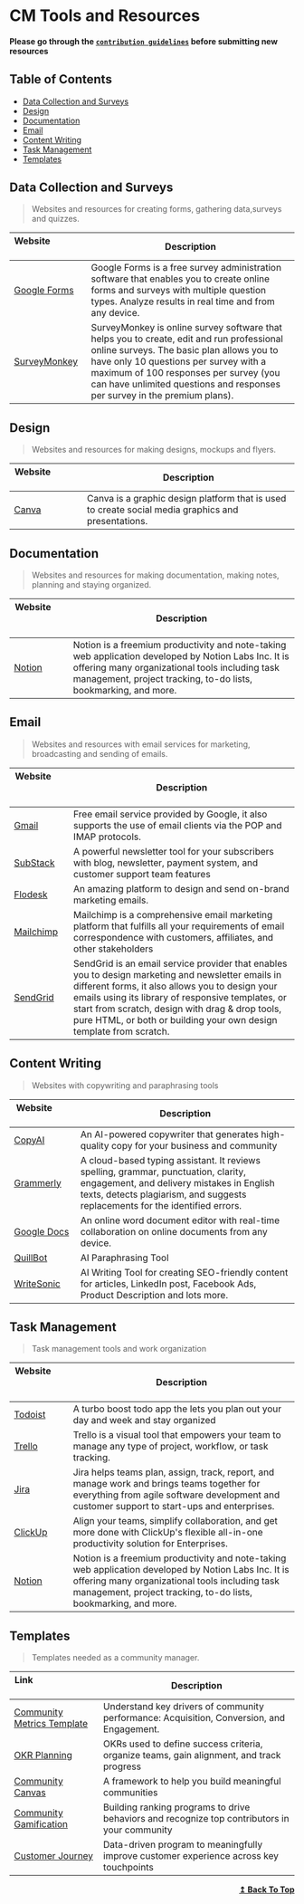 # CM Tools and Resources

#### Please go through the [`contribution guidelines`](./contribution.md) before submitting new resources

## Table of Contents

- [Data Collection and Surveys](#data-collection-and-surveys)
- [Design](#design)
- [Documentation](#documentation)
- [Email](#email)
- [Content Writing](#content-writing)
- [Task Management](#task-management)
- [Templates](#templates)

## Data Collection and Surveys

>Websites and resources for creating forms, gathering data,surveys and quizzes.

| Website&nbsp; &nbsp; &nbsp; &nbsp; &nbsp; &nbsp; &nbsp; &nbsp; &nbsp; &nbsp; &nbsp; &nbsp; &nbsp; &nbsp; | Description |
| -------------------------------------------------------------------------------------------------------- | ------------------------------------------------------------------ |
| [Google Forms](https://docs.google.com/forms/) |Google Forms is a free survey administration software that enables you to create online forms and surveys with multiple question types. Analyze results in real time and from any device.|
| [SurveyMonkey](https://www.surveymonkey.com//) | SurveyMonkey is online survey software that helps you to create, edit and run professional online surveys. The basic plan allows you to have only 10 questions per survey with a maximum of 100 responses per survey (you can have unlimited questions and responses per survey in the premium plans). |


## Design

>Websites and resources for making designs, mockups and flyers.

| Website&nbsp; &nbsp; &nbsp; &nbsp; &nbsp; &nbsp; &nbsp; &nbsp; &nbsp; &nbsp; &nbsp; &nbsp; &nbsp; &nbsp; | Description |
| -------------------------------------------------------------------------------------------------------- | ------------------------------------------------------------------ |
| [Canva](https://www.canva.com/) | Canva is a graphic design platform that is used to create social media graphics and presentations.|

## Documentation

>Websites and resources for making documentation, making notes, planning and staying organized.

| Website&nbsp; &nbsp; &nbsp; &nbsp; &nbsp; &nbsp; &nbsp; &nbsp; &nbsp; &nbsp; &nbsp; &nbsp; &nbsp; &nbsp; | Description |
| -------------------------------------------------------------------------------------------------------- | ------------------------------------------------------------------ |
| [Notion](https://www.notion.so/) | Notion is a freemium productivity and note-taking web application developed by Notion Labs Inc. It is offering many organizational tools including task management, project tracking, to-do lists, bookmarking, and more.|

## Email

>Websites and resources with email services for marketing, broadcasting and  sending of emails.

| Website&nbsp; &nbsp; &nbsp; &nbsp; &nbsp; &nbsp; &nbsp; &nbsp; &nbsp; &nbsp; &nbsp; &nbsp; &nbsp; &nbsp; | Description |
| -------------------------------------------------------------------------------------------------------- | ------------------------------------------------------------------ |
| [Gmail](https://www.gmail.com/) | Free email service provided by Google, it also supports the use of email clients via the POP and IMAP protocols.   |
| [SubStack](https://substack.com/) | A powerful newsletter tool for your subscribers with blog, newsletter, payment system, and customer support team features  |
| [Flodesk](https://flodesk.com/) | An amazing platform to design and send on-brand marketing emails.  |
| [Mailchimp](https://mailchimp.com/) | Mailchimp is a comprehensive email marketing platform that fulfills all your requirements of email correspondence with customers, affiliates, and other stakeholders |
| [SendGrid](https://sendgrid.com/) | SendGrid is an email service provider that enables you to design marketing and newsletter emails in different forms, it also allows you to design your emails using its library of responsive templates, or start from scratch, design with drag & drop tools, pure HTML, or both or building your own design template from scratch. |

## Content Writing

>Websites with copywriting and paraphrasing  tools

| Website&nbsp; &nbsp; &nbsp; &nbsp; &nbsp; &nbsp; &nbsp; &nbsp; &nbsp; &nbsp; &nbsp; &nbsp; &nbsp; &nbsp; | Description                                                        |
| -------------------------------------------------------------------------------------------------------- | ------------------------------------------------------------------ |
| [CopyAI](https://www.copy.ai/) | An AI-powered copywriter that generates high-quality copy for your business and community  |
| [Grammerly](https://grammarly.com/) | A cloud-based typing assistant. It reviews spelling, grammar, punctuation, clarity, engagement, and delivery mistakes in English texts, detects plagiarism, and suggests replacements for the identified errors.|
| [Google Docs](https://www.google.com/docs/about/)                                                              | An online word document editor with real-time collaboration on online documents from any device.  |
| [QuillBot](https://quillbot.com/) | AI Paraphrasing Tool  |
| [WriteSonic](https://writesonic.com/) | AI Writing Tool for creating SEO-friendly content for articles, LinkedIn post, Facebook Ads, Product Description and lots more. |

## Task Management

>Task management tools and work organization

| Website&nbsp; &nbsp; &nbsp; &nbsp; &nbsp; &nbsp; &nbsp; &nbsp; &nbsp; &nbsp; &nbsp; &nbsp; &nbsp; &nbsp; | Description                                                        |
| -------------------------------------------------------------------------------------------------------- | ------------------------------------------------------------------ |
| [Todoist](https://todoist.com/) | A turbo boost todo app the lets you plan out your day and week and stay organized  |
| [Trello](https://trello.com/)                                                              | Trello is a visual tool that empowers your team to manage any type of project, workflow, or task tracking. |
| [Jira](https://jira.atlassian.com/) | Jira helps teams plan, assign, track, report, and manage work and brings teams together for everything from agile software development and customer support to start-ups and enterprises. |
| [ClickUp](https://clickup.com/) | Align your teams, simplify collaboration, and get more done with ClickUp's flexible all-in-one productivity solution for Enterprises. |
| [Notion](https://www.notion.so/) | Notion is a freemium productivity and note-taking web application developed by Notion Labs Inc. It is offering many organizational tools including task management, project tracking, to-do lists, bookmarking, and more.|

## Templates

>Templates needed as a community manager.

| Link&nbsp; &nbsp; &nbsp; &nbsp; &nbsp; &nbsp; &nbsp; &nbsp; &nbsp; &nbsp; &nbsp; &nbsp; &nbsp; &nbsp; | Description                                                        |
| ----------------------------------------------------------------------------------------------------- | ------------------------------------------------------------------ |
| [Community Metrics Template](https://docs.google.com/spreadsheets/d/1K-HyWGdGHR5rxbVoMMl4bIv0g6N7U4lx-bQXWBjAB48/edit?usp=sharing) | Understand key drivers of community performance: Acquisition, Conversion, and Engagement. |
| [OKR Planning](https://docs.google.com/document/d/1j8lkrYFJZZZfyGOOkLIJLFPC6V1IcSXpmLoha8iD1wQ/edit?usp=sharing) | OKRs used to define success criteria, organize teams, gain alignment, and track progress |
| [Community Canvas](https://community-canvas.org/)                                                           | A framework to help you build meaningful communities |
| [Community Gamification](https://docs.google.com/spreadsheets/d/1zDjqxiwlf5q3hU2Fasc9E0yS8XYSoiL8iaaBg3CKsSc/edit?usp=sharing) | Building ranking programs to drive behaviors and recognize top contributors in your community |
| [Customer Journey](https://docs.google.com/presentation/d/1ddzYYQxIpKNGZEZytMB6pjuLsM5n-rWhpUcPm06ZKwk/edit?usp=sharing) | Data-driven program to meaningfully improve customer experience across key touchpoints |

<div align="right">
    <b><a href="#table-of-contents">↥ Back To Top</a></b>
</div>

